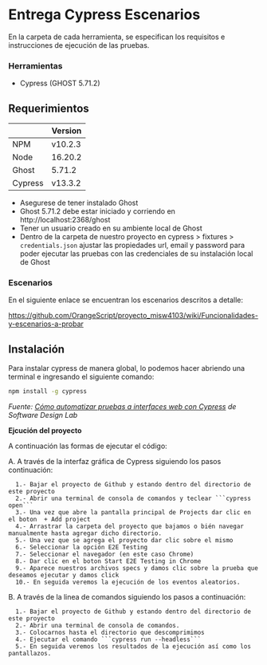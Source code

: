 # Entrega Cypress Escenarios
En la carpeta de cada herramienta, se especifican los requisitos e instrucciones de ejecución de las pruebas.

### Herramientas
- Cypress (GHOST 5.71.2)

## Requerimientos

|                  | Version          |
|------------------|------------------|
| NPM              | v10.2.3          |
| Node             | 16.20.2          |
| Ghost            | 5.71.2           |
| Cypress          | v13.3.2          |

- Asegurese de tener instalado Ghost
- Ghost 5.71.2 debe estar iniciado y corriendo en http://localhost:2368/ghost
- Tener un usuario creado en su ambiente local de Ghost
- Dentro de la carpeta de nuestro proyecto en cypress > fixtures > ``` credentials.json ``` ajustar las propiedades url, email y password para poder ejecutar las pruebas con las credenciales de su instalación local de Ghost

### Escenarios

En el siguiente enlace se encuentran los escenarios descritos a detalle:

https://github.com/OrangeScript/proyecto_misw4103/wiki/Funcionalidades-y-escenarios-a-probar


## Instalación 
Para instalar cypress de manera global, lo podemos hacer abriendo una terminal e ingresando el siguiente comando:
```bash
npm install -g cypress
```
*Fuente: [Cómo automatizar pruebas a interfaces web con Cypress](https://thesoftwaredesignlab.github.io/AutTestingCodelabs/cypress-tutorial/index.html) de Software Design Lab*

**Ejcución del proyecto**

A continuación las formas de ejecutar el código:

A. A través de la interfaz gráfica de Cypress siguiendo los pasos continuación:
      
      1.- Bajar el proyecto de Github y estando dentro del directorio de este proyecto
      2.- Abrir una terminal de consola de comandos y teclear ```cypress open```
      3.- Una vez que abre la pantalla principal de Projects dar clic en el boton  + Add project
      4.- Arrastrar la carpeta del proyecto que bajamos o bién navegar manualmente hasta agregar dicho directorio.
      5.- Una vez que se agrega el proyecto dar clic sobre el mismo
      6.- Seleccionar la opción E2E Testing
      7.- Seleccionar el navegador (en este caso Chrome)
      8.- Dar clic en el boton Start E2E Testing in Chrome
      9.- Aparece nuestros archivos specs y damos clic sobre la prueba que deseamos ejecutar y damos click
      10.- En seguida veremos la ejecución de los eventos aleatorios.

B. A través de la linea de comandos siguiendo los pasos a continuación:

      1.- Bajar el proyecto de Github y estando dentro del directorio de este proyecto
      2.- Abrir una terminal de consola de comandos.
      3.- Colocarnos hasta el directorio que descomprimimos
      4.- Ejecutar el comando ```cypress run --headless```
      5.- En seguida veremos los resultados de la ejecución así como los pantallazos.